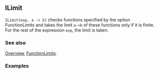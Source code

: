 ## ILimit

`ILimit[exp, a -> b]` checks functions specified by the option FunctionLimits and takes the limit `a->b` of these functions only if it is finite.  For the rest of the expression `exp`, the limit is taken.

### See also

[Overview](Extra/FeynCalc.md), [FunctionLimits](FunctionLimits.md).

### Examples
